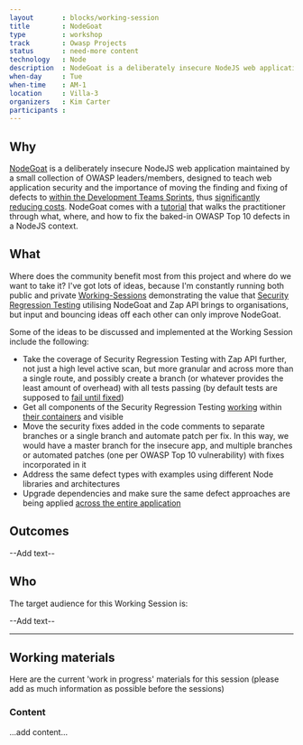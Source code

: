 ```yaml
---
layout       : blocks/working-session
title        : NodeGoat
type         : workshop
track        : Owasp Projects
status       : need-more content
technology   : Node
description  : NodeGoat is a deliberately insecure NodeJS web application maintained by a small collection of OWASP leaders/members. NodeGoat is designed to teach web application security and the importance of moving the finding and fixing of defects to within the Development Teams Sprints.
when-day     : Tue
when-time    : AM-1
location     : Villa-3
organizers   : Kim Carter
participants :
---
```


## Why

[NodeGoat](https://github.com/OWASP/NodeGoat) is a deliberately insecure NodeJS web application maintained by a small collection of OWASP leaders/members, designed to teach web application security and the importance of moving the finding and fixing of defects to [within the Development Teams Sprints](https://leanpub.com/holistic-infosec-for-web-developers/read#leanpub-auto-security-focussed-tdd), thus [significantly reducing costs](https://leanpub.com/holistic-infosec-for-web-developers/read#leanpub-auto-cheapest-place-to-deal-with-defects). NodeGoat comes with a [tutorial](https://nodegoat.herokuapp.com/tutorial) that walks the practitioner through what, where, and how to fix the baked-in OWASP Top 10 defects in a NodeJS context.

## What

Where does the community benefit most from this project and where do we want to take it? I've got lots of ideas, because I'm constantly running both public and private [Working-Sessions](https://blog.binarymist.net/presentations-publications/) demonstrating the value that [Security Regression Testing](https://github.com/binarymist/NodeGoat/wiki/Security-Regression-Testing-with-Zap-API) utilising NodeGoat and Zap API brings to organisations, but input and bouncing ideas off each other can only improve NodeGoat.

Some of the ideas to be discussed and implemented at the Working Session include the following:

- Take the coverage of Security Regression Testing with Zap API further, not just a high level active scan, but more granular and across more than a single route, and possibly create a branch (or whatever provides the least amount of overhead) with all tests passing (by default tests are supposed to [fail until fixed](https://youtu.be/DrwXUOJWMoo))
- Get all components of the Security Regression Testing [working](https://github.com/OWASP/NodeGoat/issues/60) within [their containers](https://github.com/OWASP/NodeGoat/issues/60) and visible
- Move the security fixes added in the code comments to separate branches or a single branch and automate patch per fix. In this way, we would have a master branch for the insecure app, and multiple branches or automated patches (one per OWASP Top 10 vulnerability) with fixes incorporated in it
- Address the same defect types with examples using different Node libraries and architectures
- Upgrade dependencies and make sure the same defect approaches are being applied [across the entire application](https://github.com/OWASP/NodeGoat/issues/82)

## Outcomes

--Add text--

## Who

The target audience for this Working Session is:

--Add text--

--- 

## Working materials

Here are the current 'work in progress' materials for this session (please add as much information as possible before the sessions)

### Content

...add content...




